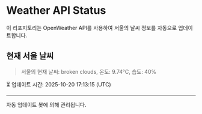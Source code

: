 
# Weather API Status

이 리포지토리는 OpenWeather API를 사용하여 서울의 날씨 정보를 자동으로 업데이트합니다.

## 현재 서울 날씨
> 서울의 현재 날씨: broken clouds, 온도: 9.74°C, 습도: 40%

⏳ 업데이트 시간: 2025-10-20 17:13:15 (UTC)

---
자동 업데이트 봇에 의해 관리됩니다.
